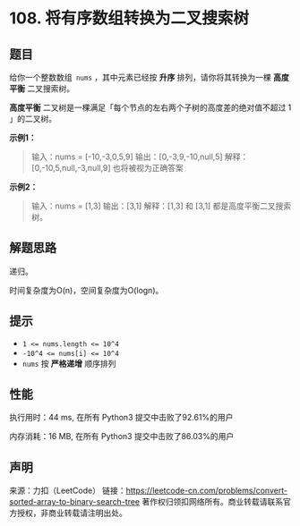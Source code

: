 # 108. 将有序数组转换为二叉搜索树

## 题目

给你一个整数数组` nums` ，其中元素已经按 **升序** 排列，请你将其转换为一棵 **高度平衡** 二叉搜索树。

**高度平衡** 二叉树是一棵满足「每个节点的左右两个子树的高度差的绝对值不超过 1 」的二叉树。

**示例1：**
> 输入：nums = [-10,-3,0,5,9]
> 输出：[0,-3,9,-10,null,5]
> 解释：[0,-10,5,null,-3,null,9] 也将被视为正确答案

**示例2：**

> 输入：nums = [1,3]
> 输出：[3,1]
> 解释：[1,3] 和 [3,1] 都是高度平衡二叉搜索树。

## 解题思路

递归。

时间复杂度为O(n)，空间复杂度为O(logn)。

## 提示

* `1 <= nums.length <= 10^4`
* `-10^4 <= nums[i] <= 10^4`
* `nums` 按 **严格递增** 顺序排列

## 性能

执行用时：44 ms, 在所有 Python3 提交中击败了92.61%的用户

内存消耗：16 MB, 在所有 Python3 提交中击败了86.03%的用户

## 声明

来源：力扣（LeetCode）
链接：https://leetcode-cn.com/problems/convert-sorted-array-to-binary-search-tree
著作权归领扣网络所有。商业转载请联系官方授权，非商业转载请注明出处。